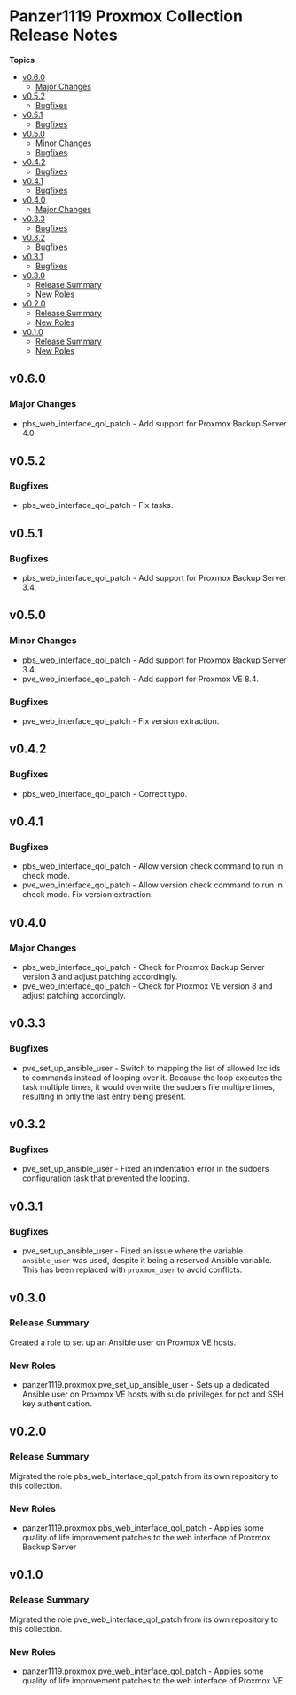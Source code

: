 # Panzer1119 Proxmox Collection Release Notes

**Topics**

- <a href="#v0-6-0">v0\.6\.0</a>
    - <a href="#major-changes">Major Changes</a>
- <a href="#v0-5-2">v0\.5\.2</a>
    - <a href="#bugfixes">Bugfixes</a>
- <a href="#v0-5-1">v0\.5\.1</a>
    - <a href="#bugfixes-1">Bugfixes</a>
- <a href="#v0-5-0">v0\.5\.0</a>
    - <a href="#minor-changes">Minor Changes</a>
    - <a href="#bugfixes-2">Bugfixes</a>
- <a href="#v0-4-2">v0\.4\.2</a>
    - <a href="#bugfixes-3">Bugfixes</a>
- <a href="#v0-4-1">v0\.4\.1</a>
    - <a href="#bugfixes-4">Bugfixes</a>
- <a href="#v0-4-0">v0\.4\.0</a>
    - <a href="#major-changes-1">Major Changes</a>
- <a href="#v0-3-3">v0\.3\.3</a>
    - <a href="#bugfixes-5">Bugfixes</a>
- <a href="#v0-3-2">v0\.3\.2</a>
    - <a href="#bugfixes-6">Bugfixes</a>
- <a href="#v0-3-1">v0\.3\.1</a>
    - <a href="#bugfixes-7">Bugfixes</a>
- <a href="#v0-3-0">v0\.3\.0</a>
    - <a href="#release-summary">Release Summary</a>
    - <a href="#new-roles">New Roles</a>
- <a href="#v0-2-0">v0\.2\.0</a>
    - <a href="#release-summary-1">Release Summary</a>
    - <a href="#new-roles-1">New Roles</a>
- <a href="#v0-1-0">v0\.1\.0</a>
    - <a href="#release-summary-2">Release Summary</a>
    - <a href="#new-roles-2">New Roles</a>

<a id="v0-6-0"></a>
## v0\.6\.0

<a id="major-changes"></a>
### Major Changes

* pbs\_web\_interface\_qol\_patch \- Add support for Proxmox Backup Server 4\.0

<a id="v0-5-2"></a>
## v0\.5\.2

<a id="bugfixes"></a>
### Bugfixes

* pbs\_web\_interface\_qol\_patch \- Fix tasks\.

<a id="v0-5-1"></a>
## v0\.5\.1

<a id="bugfixes-1"></a>
### Bugfixes

* pbs\_web\_interface\_qol\_patch \- Add support for Proxmox Backup Server 3\.4\.

<a id="v0-5-0"></a>
## v0\.5\.0

<a id="minor-changes"></a>
### Minor Changes

* pbs\_web\_interface\_qol\_patch \- Add support for Proxmox Backup Server 3\.4\.
* pve\_web\_interface\_qol\_patch \- Add support for Proxmox VE 8\.4\.

<a id="bugfixes-2"></a>
### Bugfixes

* pve\_web\_interface\_qol\_patch \- Fix version extraction\.

<a id="v0-4-2"></a>
## v0\.4\.2

<a id="bugfixes-3"></a>
### Bugfixes

* pbs\_web\_interface\_qol\_patch \- Correct typo\.

<a id="v0-4-1"></a>
## v0\.4\.1

<a id="bugfixes-4"></a>
### Bugfixes

* pbs\_web\_interface\_qol\_patch \- Allow version check command to run in check mode\.
* pve\_web\_interface\_qol\_patch \- Allow version check command to run in check mode\. Fix version extraction\.

<a id="v0-4-0"></a>
## v0\.4\.0

<a id="major-changes-1"></a>
### Major Changes

* pbs\_web\_interface\_qol\_patch \- Check for Proxmox Backup Server version 3 and adjust patching accordingly\.
* pve\_web\_interface\_qol\_patch \- Check for Proxmox VE version 8 and adjust patching accordingly\.

<a id="v0-3-3"></a>
## v0\.3\.3

<a id="bugfixes-5"></a>
### Bugfixes

* pve\_set\_up\_ansible\_user \- Switch to mapping the list of allowed lxc ids to commands instead of looping over it\. Because the loop executes the task multiple times\, it would overwrite the sudoers file multiple times\, resulting in only the last entry being present\.

<a id="v0-3-2"></a>
## v0\.3\.2

<a id="bugfixes-6"></a>
### Bugfixes

* pve\_set\_up\_ansible\_user \- Fixed an indentation error in the sudoers configuration task that prevented the looping\.

<a id="v0-3-1"></a>
## v0\.3\.1

<a id="bugfixes-7"></a>
### Bugfixes

* pve\_set\_up\_ansible\_user \- Fixed an issue where the variable <code>ansible\_user</code> was used\, despite it being a reserved Ansible variable\. This has been replaced with <code>proxmox\_user</code> to avoid conflicts\.

<a id="v0-3-0"></a>
## v0\.3\.0

<a id="release-summary"></a>
### Release Summary

Created a role to set up an Ansible user on Proxmox VE hosts\.

<a id="new-roles"></a>
### New Roles

* panzer1119\.proxmox\.pve\_set\_up\_ansible\_user \- Sets up a dedicated Ansible user on Proxmox VE hosts with sudo privileges for pct and SSH key authentication\.

<a id="v0-2-0"></a>
## v0\.2\.0

<a id="release-summary-1"></a>
### Release Summary

Migrated the role pbs\_web\_interface\_qol\_patch from its own repository to this collection\.

<a id="new-roles-1"></a>
### New Roles

* panzer1119\.proxmox\.pbs\_web\_interface\_qol\_patch \- Applies some quality of life improvement patches to the web interface of Proxmox Backup Server

<a id="v0-1-0"></a>
## v0\.1\.0

<a id="release-summary-2"></a>
### Release Summary

Migrated the role pve\_web\_interface\_qol\_patch from its own repository to this collection\.

<a id="new-roles-2"></a>
### New Roles

* panzer1119\.proxmox\.pve\_web\_interface\_qol\_patch \- Applies some quality of life improvement patches to the web interface of Proxmox VE

